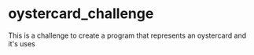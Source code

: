 # oystercard_challenge

This is a challenge to create a program that represents an oystercard and it's uses
